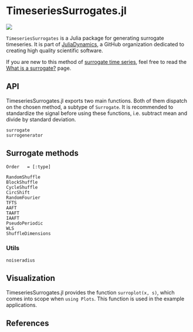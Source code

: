 # TimeseriesSurrogates.jl

![](surroplot.png)

`TimeseriesSurrogates` is a Julia package for generating surrogate timeseries. It is part of [JuliaDynamics](https://juliadynamics.github.io/JuliaDynamics/), a GitHub organization dedicated to creating high quality scientific software.

If you are new to this method of [surrogate time series](https://en.wikipedia.org/wiki/Surrogate_data_testing), feel free to read the [What is a surrogate?](@ref) page.

## API

TimeseriesSurrogates.jl exports two main functions. Both of them dispatch on the chosen method, a subtype of `Surrogate`.
It is recommended to standardize the signal before using these functions, i.e. subtract mean and divide by standard deviation.

```@docs
surrogate
surrogenerator
```

## Surrogate methods

```@index
Order   = [:type]
```

```@docs
RandomShuffle
BlockShuffle
CycleShuffle
CircShift
RandomFourier
TFTS
AAFT
TAAFT
IAAFT
PseudoPeriodic
WLS
ShuffleDimensions
```

### Utils

```@docs
noiseradius
```

## Visualization

TimeseriesSurrogates.jl provides the function `surroplot(x, s)`, which comes into scope when `using Plots`. This function is used in the example applications.

## References
